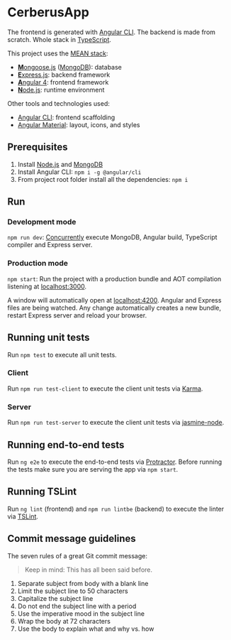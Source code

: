 # CerberusApp

The frontend is generated with [Angular CLI](https://github.com/angular/angular-cli). The backend is made from scratch. Whole stack in [TypeScript](https://www.typescriptlang.org).

This project uses the [MEAN stack](https://en.wikipedia.org/wiki/MEAN_(software_bundle)):
* [**M**ongoose.js](http://www.mongoosejs.com) ([MongoDB](https://www.mongodb.com)): database
* [**E**xpress.js](http://expressjs.com): backend framework
* [**A**ngular 4](https://angular.io): frontend framework
* [**N**ode.js](https://nodejs.org): runtime environment

Other tools and technologies used:
* [Angular CLI](https://cli.angular.io): frontend scaffolding
* [Angular Material](https://material.angular.io/): layout, icons, and styles

## Prerequisites
1. Install [Node.js](https://nodejs.org) and [MongoDB](https://www.mongodb.com)
2. Install Angular CLI: `npm i -g @angular/cli`
3. From project root folder install all the dependencies: `npm i`

## Run
### Development mode
`npm run dev`: [Concurrently](https://github.com/kimmobrunfeldt/concurrently) execute MongoDB, Angular build, TypeScript compiler and Express server.

### Production mode
`npm start`: Run the project with a production bundle and AOT compilation listening at [localhost:3000](http://localhost:3000).

A window will automatically open at [localhost:4200](http://localhost:4200). Angular and Express files are being watched. Any change automatically creates a new bundle, restart Express server and reload your browser.

## Running unit tests
Run `npm test` to execute all unit tests.

### Client
Run `npm run test-client` to execute the client unit tests via [Karma](https://karma-runner.github.io).

### Server
Run `npm run test-server` to execute the client unit tests via [jasmine-node](https://github.com/mhevery/jasmine-node).

## Running end-to-end tests
Run `ng e2e` to execute the end-to-end tests via [Protractor](http://www.protractortest.org/). 
Before running the tests make sure you are serving the app via `npm start`.

## Running TSLint
Run `ng lint` (frontend) and `npm run lintbe` (backend) to execute the linter via [TSLint](https://palantir.github.io/tslint/).

## Commit message guidelines

The seven rules of a great Git commit message:

>Keep in mind: This has all been said before.

1. Separate subject from body with a blank line
2. Limit the subject line to 50 characters
3. Capitalize the subject line
4. Do not end the subject line with a period
5. Use the imperative mood in the subject line
6. Wrap the body at 72 characters
7. Use the body to explain what and why vs. how
